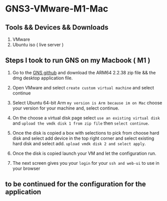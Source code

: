 # GNS3-VMware-M1-Mac

## Tools && Devices && Downloads
1. VMware 
2. Ubuntu iso ( live server )


## Steps I took to run GNS on my Macbook ( M1 )

1. Go to the [GNS github](https://github.com/GNS3/gns3-gui/releases/tag/v2.2.38) and download the ARM64 2.2.38 zip file && the dmg desktop application file.

2. Open VMware and select `create custom virtual machine` and select continue

3. Select Ubuntu 64-bit Arm `my version is Arm because im on Mac` choose your version for your machine and, select continue.

4. On the choose a virtual disk page select `use an existing virtual disk` and `upload the vmdk disk 1 from zip file` then `select continue`.

5. Once the disk is copied a box with selections to pick from choose hard disk and select add device in the top right corner and select existing hard disk and select add. `upload vmdk disk 2 and select apply`.

6. Once the disk is copied launch your VM and let the configuration run.

7. The next screen gives you your `login` for your `ssh and web-ui` to use in your browser

## to be continued for the configuration for the application 
